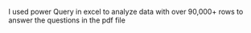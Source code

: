 I used power Query in excel to analyze data with over 90,000+ rows to answer the questions in the pdf file
